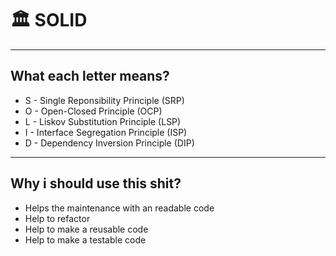 # 🏛 SOLID

___

## What each letter means?

- S - Single Reponsibility Principle (SRP)
- O - Open-Closed Principle (OCP)
- L - Liskov Substitution Principle (LSP)
- I - Interface Segregation Principle (ISP)
- D - Dependency Inversion Principle (DIP)

___

## Why i should use this shit?

- Helps the maintenance with an readable code
- Help to refactor
- Help to make a reusable code
- Help to make a testable code